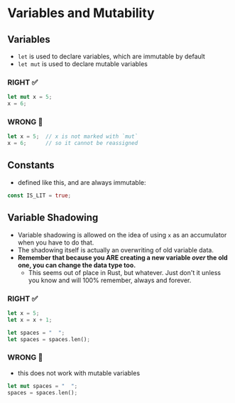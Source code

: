 # Variables and Mutability

## Variables

- `let` is used to declare variables, which are immutable by default
- `let mut` is used to declare mutable variables

### RIGHT ✅

```rust
let mut x = 5;
x = 6;
```

### WRONG 🚫

```rust
let x = 5;  // x is not marked with `mut`
x = 6;      // so it cannot be reassigned
```

## Constants

- defined like this, and are always immutable:

```rust
const IS_LIT = true;
```

## Variable Shadowing

- Variable shadowing is allowed on the idea of using `x` as an accumulator when you have to do that.
- The shadowing itself is actually an overwriting of old variable data.
- **Remember that because you ARE creating a new variable _over_ the old one, you can change the data type too.**
    - This seems out of place in Rust, but whatever. Just don't it unless you know and will 100% remember, always and forever.

### RIGHT ✅

```rust
let x = 5;
let x = x + 1;
```

```rust
let spaces = "  ";
let spaces = spaces.len();
```

### WRONG 🚫

- this does not work with mutable variables

```rust
let mut spaces = "  ";
spaces = spaces.len();
```
